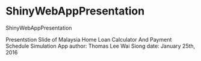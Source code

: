 # ShinyWebAppPresentation
ShinyWebAppPresentation

Presentstion Slide of Malaysia Home Loan Calculator And Payment Schedule Simulation App
author: Thomas Lee Wai Siong
date: January 25th, 2016
